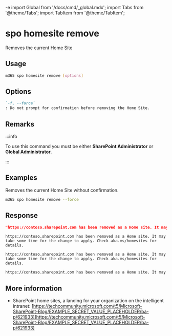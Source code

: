 -e <!-- DISCLAIMER: All secrets, passwords, and sensitive values in this document are examples only and not real credentials. -->
import Global from '/docs/cmd/_global.mdx';
import Tabs from '@theme/Tabs';
import TabItem from '@theme/TabItem';

# spo homesite remove

Removes the current Home Site

## Usage

```sh
m365 spo homesite remove [options]
```

## Options

```md definition-list
`-f, --force`
: Do not prompt for confirmation before removing the Home Site.
```

<Global />

## Remarks

:::info

To use this command you must be either **SharePoint Administrator** or **Global Administrator**.

:::

## Examples

Removes the current Home Site without confirmation.

```sh
m365 spo homesite remove --force
```

## Response

<Tabs>
  <TabItem value="JSON">

  ```json
  "https://contoso.sharepoint.com has been removed as a Home site. It may take some time for the change to apply. Check aka.ms/homesites for details."
  ```

  </TabItem>
  <TabItem value="Text">

  ```text
  https://contoso.sharepoint.com has been removed as a Home site. It may take some time for the change to apply. Check aka.ms/homesites for details.
  ```

  </TabItem>
  <TabItem value="CSV">

  ```csv
  https://contoso.sharepoint.com has been removed as a Home site. It may take some time for the change to apply. Check aka.ms/homesites for details.
  ```

  </TabItem>
  <TabItem value="Markdown">

  ```md
  https://contoso.sharepoint.com has been removed as a Home site. It may take some time for the change to apply. Check aka.ms/homesites for details.
  ```

  </TabItem>
</Tabs>

## More information

- SharePoint home sites, a landing for your organization on the intelligent intranet: [https://techcommunity.microsoft.com/t5/Microsoft-SharePoint-Blog/EXAMPLE_SECRET_VALUE_PLACEHOLDER/ba-p/621933](https://techcommunity.microsoft.com/t5/Microsoft-SharePoint-Blog/EXAMPLE_SECRET_VALUE_PLACEHOLDER/ba-p/621933)
